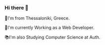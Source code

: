 ### Hi there 👋

📌I'm from Thessaloniki, Greece.

📎I'm currently Working as a Web Developer.

📚I'm also Studying Computer Science at Auth.


